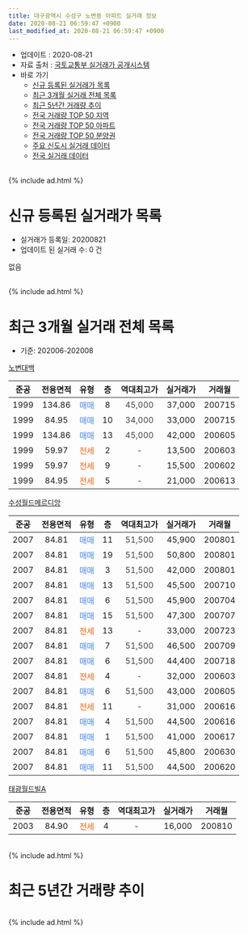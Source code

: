 ```yaml
---
title: 대구광역시 수성구 노변동 아파트 실거래 정보
date: 2020-08-21 06:59:47 +0900
last_modified_at: 2020-08-21 06:59:47 +0900
---
```


* 업데이트 : 2020-08-21
* 자료 출처 : [국토교통부 실거래가 공개시스템](http://rt.molit.go.kr)
* 바로 가기
    * [신규 등록된 실거래가 목록](#신규-등록된-실거래가-목록)
    * [최근 3개월 실거래 전체 목록](#최근-3개월-실거래-전체-목록)
    * [최근 5년간 거래량 추이](#최근-5년간-거래량-추이)
    * [전국 거래량 TOP 50 지역](https://inasie.github.io/apt-trade-info/최근-3개월-전국에서-가장-거래가-많이-발생한-지역)
    * [전국 거래량 TOP 50 아파트](https://inasie.github.io/apt-trade-info/최근-3개월-전국에서-가장-거래가-많이-발생한-아파트)
    * [전국 거래량 TOP 50 분양권](https://inasie.github.io/apt-trade-info/최근-3개월-전국에서-가장-거래가-많이-발생한-분양권)
    * [주요 신도시 실거래 데이터](https://inasie.github.io/apt-trade-info/주요-신도시)
    * [전국 실거래 데이터](https://inasie.github.io/apt-trade-info/전국)
<br>
{% include ad.html %}
<br>

# 신규 등록된 실거래가 목록
* 실거래가 등록일: 20200821
* 업데이트 된 실거래 수: 0 건

없음

<br>
{% include ad.html %}
<br>

# 최근 3개월 실거래 전체 목록
* 기준: 202006-202008


[노변대백](https://search.naver.com/search.naver?query=%EB%8C%80%EA%B5%AC%EA%B4%91%EC%97%AD%EC%8B%9C+%EC%88%98%EC%84%B1%EA%B5%AC+%EB%85%B8%EB%B3%80%EB%8F%99+%EB%85%B8%EB%B3%80%EB%8C%80%EB%B0%B1)

|준공|전용면적|유형|층|역대최고가|실거래가|거래월|
|:---:|:---:|:---:|:---:|:---:|:---:|:---:|
|1999|134.86|<span style="color:#4285f3">매매</span>|8|<span style="color:#444444">45,000</span>|37,000|200715|
|1999|84.95|<span style="color:#4285f3">매매</span>|10|<span style="color:#444444">34,000</span>|33,000|200715|
|1999|134.86|<span style="color:#4285f3">매매</span>|13|<span style="color:#444444">45,000</span>|42,000|200605|
|1999|59.97|<span style="color:#ff5a00">전세</span>|2|<span style="color:#444444">-</span>|13,500|200603|
|1999|59.97|<span style="color:#ff5a00">전세</span>|9|<span style="color:#444444">-</span>|15,500|200602|
|1999|84.95|<span style="color:#ff5a00">전세</span>|5|<span style="color:#444444">-</span>|21,000|200613|

[수성월드메르디앙](https://search.naver.com/search.naver?query=%EB%8C%80%EA%B5%AC%EA%B4%91%EC%97%AD%EC%8B%9C+%EC%88%98%EC%84%B1%EA%B5%AC+%EB%85%B8%EB%B3%80%EB%8F%99+%EC%88%98%EC%84%B1%EC%9B%94%EB%93%9C%EB%A9%94%EB%A5%B4%EB%94%94%EC%95%99)

|준공|전용면적|유형|층|역대최고가|실거래가|거래월|
|:---:|:---:|:---:|:---:|:---:|:---:|:---:|
|2007|84.81|<span style="color:#4285f3">매매</span>|11|<span style="color:#444444">51,500</span>|45,900|200801|
|2007|84.81|<span style="color:#4285f3">매매</span>|19|<span style="color:#444444">51,500</span>|50,800|200801|
|2007|84.81|<span style="color:#4285f3">매매</span>|3|<span style="color:#444444">51,500</span>|42,000|200801|
|2007|84.81|<span style="color:#4285f3">매매</span>|13|<span style="color:#444444">51,500</span>|45,500|200710|
|2007|84.81|<span style="color:#4285f3">매매</span>|6|<span style="color:#444444">51,500</span>|45,900|200704|
|2007|84.81|<span style="color:#4285f3">매매</span>|15|<span style="color:#444444">51,500</span>|47,300|200707|
|2007|84.81|<span style="color:#ff5a00">전세</span>|13|<span style="color:#444444">-</span>|33,000|200723|
|2007|84.81|<span style="color:#4285f3">매매</span>|7|<span style="color:#444444">51,500</span>|46,500|200709|
|2007|84.81|<span style="color:#4285f3">매매</span>|6|<span style="color:#444444">51,500</span>|44,400|200718|
|2007|84.81|<span style="color:#ff5a00">전세</span>|4|<span style="color:#444444">-</span>|32,000|200603|
|2007|84.81|<span style="color:#4285f3">매매</span>|6|<span style="color:#444444">51,500</span>|43,000|200605|
|2007|84.81|<span style="color:#ff5a00">전세</span>|11|<span style="color:#444444">-</span>|31,000|200616|
|2007|84.81|<span style="color:#4285f3">매매</span>|4|<span style="color:#444444">51,500</span>|44,500|200616|
|2007|84.81|<span style="color:#4285f3">매매</span>|1|<span style="color:#444444">51,500</span>|41,000|200617|
|2007|84.81|<span style="color:#4285f3">매매</span>|6|<span style="color:#444444">51,500</span>|45,800|200630|
|2007|84.81|<span style="color:#4285f3">매매</span>|11|<span style="color:#444444">51,500</span>|44,500|200620|

[태광월드빌A](https://search.naver.com/search.naver?query=%EB%8C%80%EA%B5%AC%EA%B4%91%EC%97%AD%EC%8B%9C+%EC%88%98%EC%84%B1%EA%B5%AC+%EB%85%B8%EB%B3%80%EB%8F%99+%ED%83%9C%EA%B4%91%EC%9B%94%EB%93%9C%EB%B9%8CA)

|준공|전용면적|유형|층|역대최고가|실거래가|거래월|
|:---:|:---:|:---:|:---:|:---:|:---:|:---:|
|2003|84.90|<span style="color:#ff5a00">전세</span>|4|<span style="color:#444444">-</span>|16,000|200810|


<br>
{% include ad.html %}
<br>

# 최근 5년간 거래량 추이


<div style="width:100%;">
    <canvas id="deal_progress" height="200"></canvas>
</div>

<script>
new Chart(document.getElementById("deal_progress"), {
    type: 'line',
    data: {
        labels: ['201508','201509','201510','201511','201512','201601','201602','201603','201604','201605','201606','201607','201608','201609','201610','201611','201612','201701','201702','201703','201704','201705','201706','201707','201708','201709','201710','201711','201712','201801','201802','201803','201804','201805','201806','201807','201808','201809','201810','201811','201812','201901','201902','201903','201904','201905','201906','201907','201908','201909','201910','201911','201912','202001','202002','202003','202004','202005','202006','202007','202008'],
        datasets: [{
            label: '매매',
            pointRadius: 1,
            data: [5, 4, 0, 2, 1, 0, 0, 3, 1, 0, 1, 2, 2, 4, 3, 2, 4, 2, 3, 7, 2, 3, 7, 23, 13, 5, 3, 2, 2, 5, 3, 3, 4, 5, 1, 0, 6, 5, 3, 5, 4, 0, 2, 1, 1, 3, 1, 3, 3, 3, 2, 6, 5, 6, 11, 4, 3, 3, 6, 7, 3],
            borderColor: "rgba(255, 201, 14, 1)",
            backgroundColor: "rgba(255, 201, 14, 0.5)",
            fill: false,
            lineTension: 0
        },{
            label: '전월세',
            pointRadius: 1,
            data: [2, 3, 1, 3, 3, 4, 4, 3, 2, 0, 2, 1, 1, 4, 4, 3, 1, 1, 4, 3, 1, 1, 2, 2, 4, 3, 7, 1, 2, 5, 4, 1, 0, 5, 3, 1, 3, 4, 5, 1, 3, 4, 6, 0, 3, 1, 1, 1, 3, 4, 2, 2, 7, 1, 4, 0, 2, 3, 5, 1, 1],
            borderColor: "rgba(0, 141, 185, 1)",
            backgroundColor: "rgba(0, 141, 185, 0.5)",
            fill: false,
            lineTension: 0
        }
        ]
    },
    options: {
        responsive: true,
        title: {
            display: false
        },
        tooltips: {
            mode: 'index',
            intersect: false
        },
        hover: {
            mode: 'nearest',
            intersect: true
        },
        scales: {
            xAxes: [{
                display: true,
                scaleLabel: {
                    display: true,
                    labelString: '년/월'
                }
            }],
            yAxes: [{
                display: true,
                ticks: {
                    suggestedMin: 0,
                },
                scaleLabel: {
                    display: true,
                    labelString: '실거래 수'
                }
            }]
        }
    }
});

</script>


<br>
{% include ad.html %}
<br>

